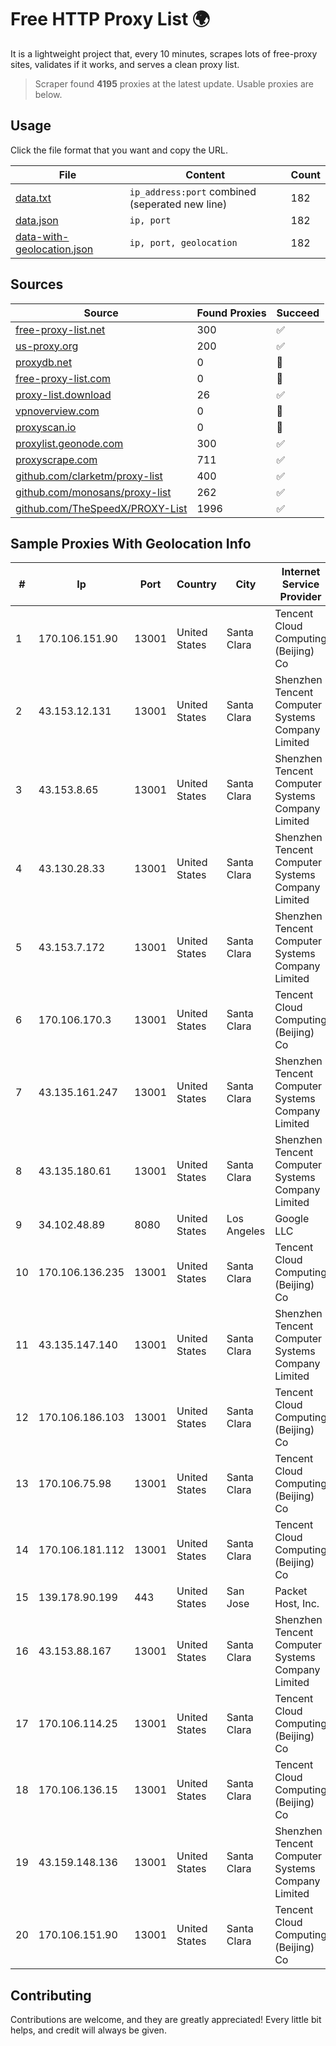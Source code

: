 
# Free HTTP Proxy List 🌍

It is a lightweight project that, every 10 minutes, scrapes lots of free-proxy sites, validates if it works, and serves a clean proxy list.


> Scraper found **4195** proxies at the latest update. Usable proxies are below.

## Usage

Click the file format that you want and copy the URL.


|File|Content|Count|
|----|-------|-----|
|[data.txt](https://raw.githubusercontent.com/themiralay/Proxy-List-World/master/data.txt)|`ip_address:port` combined (seperated new line)|182|
|[data.json](https://raw.githubusercontent.com/themiralay/Proxy-List-World/master/data.json)|`ip, port`|182|
|[data-with-geolocation.json](https://raw.githubusercontent.com/themiralay/Proxy-List-World/master/data-with-geolocation.json)|`ip, port, geolocation`|182|

## Sources

|Source|Found Proxies|Succeed|
|------|-------------|-------|
|[free-proxy-list.net](https://free-proxy-list.net)|300|✅|
|[us-proxy.org](https://www.us-proxy.org)|200|✅|
|[proxydb.net](http://proxydb.net)|0|🚫|
|[free-proxy-list.com](https://free-proxy-list.com/?page=&port=&type%5B%5D=http&type%5B%5D=https&up_time=0&search=Search)|0|🚫|
|[proxy-list.download](https://www.proxy-list.download/HTTP)|26|✅|
|[vpnoverview.com](https://vpnoverview.com/privacy/anonymous-browsing/free-proxy-servers)|0|🚫|
|[proxyscan.io](https://www.proxyscan.io)|0|🚫|
|[proxylist.geonode.com](https://proxylist.geonode.com/api/proxy-list?limit=300&page=1&sort_by=lastChecked&sort_type=desc&protocols=http,https)|300|✅|
|[proxyscrape.com](https://api.proxyscrape.com/v2/?request=displayproxies&protocol=http&timeout=10000&country=all&ssl=all&anonymity=all)|711|✅|
|[github.com/clarketm/proxy-list](https://raw.githubusercontent.com/clarketm/proxy-list/master/proxy-list-raw.txt)|400|✅|
|[github.com/monosans/proxy-list](https://raw.githubusercontent.com/monosans/proxy-list/main/proxies/http.txt)|262|✅|
|[github.com/TheSpeedX/PROXY-List](https://raw.githubusercontent.com/TheSpeedX/PROXY-List/master/http.txt)|1996|✅|


## Sample Proxies With Geolocation Info

|#|Ip|Port|Country|City|Internet Service Provider|
|-|--|----|-------|----|-------------------------|
|1|170.106.151.90|13001|United States|Santa Clara|Tencent Cloud Computing (Beijing) Co|
|2|43.153.12.131|13001|United States|Santa Clara|Shenzhen Tencent Computer Systems Company Limited|
|3|43.153.8.65|13001|United States|Santa Clara|Shenzhen Tencent Computer Systems Company Limited|
|4|43.130.28.33|13001|United States|Santa Clara|Shenzhen Tencent Computer Systems Company Limited|
|5|43.153.7.172|13001|United States|Santa Clara|Shenzhen Tencent Computer Systems Company Limited|
|6|170.106.170.3|13001|United States|Santa Clara|Tencent Cloud Computing (Beijing) Co|
|7|43.135.161.247|13001|United States|Santa Clara|Shenzhen Tencent Computer Systems Company Limited|
|8|43.135.180.61|13001|United States|Santa Clara|Shenzhen Tencent Computer Systems Company Limited|
|9|34.102.48.89|8080|United States|Los Angeles|Google LLC|
|10|170.106.136.235|13001|United States|Santa Clara|Tencent Cloud Computing (Beijing) Co|
|11|43.135.147.140|13001|United States|Santa Clara|Shenzhen Tencent Computer Systems Company Limited|
|12|170.106.186.103|13001|United States|Santa Clara|Tencent Cloud Computing (Beijing) Co|
|13|170.106.75.98|13001|United States|Santa Clara|Tencent Cloud Computing (Beijing) Co|
|14|170.106.181.112|13001|United States|Santa Clara|Tencent Cloud Computing (Beijing) Co|
|15|139.178.90.199|443|United States|San Jose|Packet Host, Inc.|
|16|43.153.88.167|13001|United States|Santa Clara|Shenzhen Tencent Computer Systems Company Limited|
|17|170.106.114.25|13001|United States|Santa Clara|Tencent Cloud Computing (Beijing) Co|
|18|170.106.136.15|13001|United States|Santa Clara|Tencent Cloud Computing (Beijing) Co|
|19|43.159.148.136|13001|United States|Santa Clara|Shenzhen Tencent Computer Systems Company Limited|
|20|170.106.151.90|13001|United States|Santa Clara|Tencent Cloud Computing (Beijing) Co|



## Contributing

Contributions are welcome, and they are greatly appreciated! Every
little bit helps, and credit will always be given.

